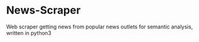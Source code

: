 # News-Scraper
Web scraper getting news from popular news outlets for semantic analysis, written in python3
